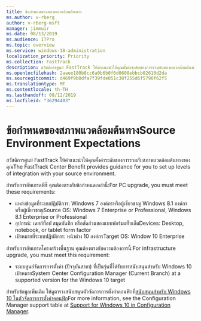 ```yaml
---
title: ข้อกำหนดของสภาพแวดล้อมต้นทาง
ms.author: v-rberg
author: v-rberg-msft
manager: jimmuir
ms.date: 08/13/2019
ms.audience: ITPro
ms.topic: overview
ms.service: windows-10-administration
localization_priority: Priority
ms.collection: FastTrack
description: สวัสดิการศูนย์ FastTrack ให้คำแนะนำให้คุณตั้งค่าระดับของการรวมกับสภาพแวดล้อมต้นทางสำหรับการปรับใช้ Windows 10
ms.openlocfilehash: 2aaee180b8cc6a0b6b0f6d0608ebbcb02610d2da
ms.sourcegitcommit: d469f9b0dfa7f39fde051c38f255d6f5790f62f5
ms.translationtype: MT
ms.contentlocale: th-TH
ms.lasthandoff: 08/12/2019
ms.locfileid: "36294403"
---
```

# <a name="source-environment-expectations"></a><span data-ttu-id="ef25f-103">ข้อกำหนดของสภาพแวดล้อมต้นทาง</span><span class="sxs-lookup"><span data-stu-id="ef25f-103">Source Environment Expectations</span></span>

<span data-ttu-id="ef25f-104">สวัสดิการศูนย์ FastTrack ให้คำแนะนำให้คุณตั้งค่าระดับของการรวมกับสภาพแวดล้อมต้นทางของคุณ</span><span class="sxs-lookup"><span data-stu-id="ef25f-104">The FastTrack Center Benefit provides guidance for you to set up levels of integration with your source environment.</span></span>
  
<span data-ttu-id="ef25f-105">สำหรับการอัพเกรดพีซี คุณต้องตรงกับข้อกำหนดเหล่านี้:</span><span class="sxs-lookup"><span data-stu-id="ef25f-105">For PC upgrade, you must meet these requirements:</span></span>

- <span data-ttu-id="ef25f-106">แหล่งข้อมูลที่ระบบปฏิบัติการ: Windows 7 องค์กรหรือผู้เชี่ยวชาญ Windows 8.1 องค์กรหรือผู้เชี่ยวชาญ</span><span class="sxs-lookup"><span data-stu-id="ef25f-106">Source OS: Windows 7 Enterprise or Professional, Windows 8.1 Enterprise or Professional</span></span>
- <span data-ttu-id="ef25f-107">อุปกรณ์: เดสก์ท็อป สมุดบันทึก หรือสัดส่วนของแบบฟอร์มแท็บเล็ต</span><span class="sxs-lookup"><span data-stu-id="ef25f-107">Devices: Desktop, notebook, or tablet form factor</span></span>
- <span data-ttu-id="ef25f-108">เป้าหมายที่ระบบปฏิบัติการ: หน้าต่าง 10 องค์กร</span><span class="sxs-lookup"><span data-stu-id="ef25f-108">Target OS: Window 10 Enterprise</span></span>

<span data-ttu-id="ef25f-109">สำหรับการอัพเกรดโครงสร้างพื้นฐาน คุณต้องตรงกับความต้องการนี้:</span><span class="sxs-lookup"><span data-stu-id="ef25f-109">For infrastructure upgrade, you must meet this requirement:</span></span>   

- <span data-ttu-id="ef25f-110">ระบบศูนย์จัดการการตั้งค่า (ปัจจุบันสาขา) ที่เป็นรุ่นที่ได้รับการสนับสนุนสำหรับ Windows 10 เป้าหมาย</span><span class="sxs-lookup"><span data-stu-id="ef25f-110">System Center Configuration Manager (Current Branch) at a supported version for the Windows 10 target</span></span>

<span data-ttu-id="ef25f-111">สำหรับข้อมูลเพิ่มเติม ให้ดูตารางสนับสนุนตัวจัดการการตั้งค่าคอนฟิกที่[สนับสนุนสำหรับ Windows 10 ในตัวจัดการการตั้งค่าคอนฟิก](https://docs.microsoft.com/sccm/core/plan-design/configs/support-for-windows-10)</span><span class="sxs-lookup"><span data-stu-id="ef25f-111">For more information, see the Configuration Manager support table at [Support for Windows 10 in Configuration Manager](https://docs.microsoft.com/sccm/core/plan-design/configs/support-for-windows-10).</span></span>
  

 